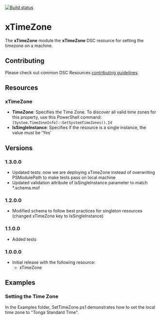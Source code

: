 [![Build status](https://ci.appveyor.com/api/projects/status/7m4cwgkr5x4igpck/branch/master?svg=true)](https://ci.appveyor.com/project/PowerShell/xtimezone/branch/master)

# xTimeZone

The **xTimeZone** module the **xTimeZone** DSC resource for setting the timezone on a machine. 

## Contributing
Please check out common DSC Resources [contributing guidelines](https://github.com/PowerShell/DscResource.Kit/blob/master/CONTRIBUTING.md).


## Resources

### xTimeZone

* **TimeZone**: Specifies the Time Zone. To discover all valid time zones for this property, use this PowerShell command: `[System.TimeZoneInfo]::GetSystemTimeZones().Id`
* **IsSingleInstance**: Specifies if the resource is a single instance, the value must be 'Yes'

## Versions

### 1.3.0.0

* Updated tests: now we are deploying xTimeZone instead of overwriting PSModulePath to make tests pass on local machine
* Updated validation attribute of IsSingleInstance parameter to match *.schema.mof

### 1.2.0.0

* Modified schema to follow best practices for singleton resources (changed xTimeZone key to IsSingleInstance)

### 1.1.0.0

* Added tests

### 1.0.0.0

* Initial release with the following resource:
    - xTimeZone     

## Examples 

### Setting the Time Zone

In the Examples folder, SetTimeZone.ps1 demonstrates how to set the local time zone to "Tonga Standard Time".
